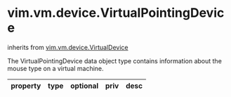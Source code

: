 vim.vm.device.VirtualPointingDevice
===================================
inherits from [vim.vm.device.VirtualDevice](docs/vim.vm.device.VirtualDevice.md)


The VirtualPointingDevice data object type contains information about   the mouse type on a virtual machine.

| property | type | optional | priv | desc |
|:---------|:-----|:---------|:-----|:-----|


